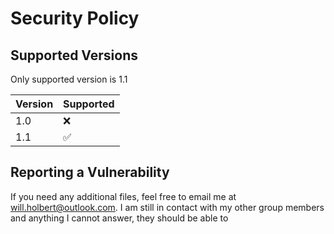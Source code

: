# Security Policy

## Supported Versions

Only supported version is 1.1

| Version | Supported          |
| ------- | ------------------ |
| 1.0     | :x:                |
| 1.1     | :white_check_mark: |

## Reporting a Vulnerability

If you need any additional files, feel free to email me at will.holbert@outlook.com. 
I am still in contact with my other group members and anything I cannot answer, they should be able to
